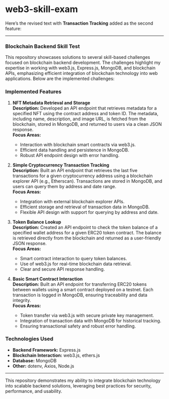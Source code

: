 # web3-skill-exam

Here’s the revised text with **Transaction Tracking** added as the second feature:

---

### Blockchain Backend Skill Test

This repository showcases solutions to several skill-based challenges focused on blockchain backend development. The challenges highlight my expertise in working with web3.js, Express.js, MongoDB, and blockchain APIs, emphasizing efficient integration of blockchain technology into web applications. Below are the implemented challenges:

### Implemented Features

1. **NFT Metadata Retrieval and Storage**  
   **Description:** Developed an API endpoint that retrieves metadata for a specified NFT using the contract address and token ID. The metadata, including name, description, and image URL, is fetched from the blockchain, stored in MongoDB, and returned to users via a clean JSON response.  
   **Focus Areas:**  
   - Interaction with blockchain smart contracts via web3.js.  
   - Efficient data handling and persistence in MongoDB.  
   - Robust API endpoint design with error handling.  

2. **Simple Cryptocurrency Transaction Tracking**  
   **Description:** Built an API endpoint that retrieves the last five transactions for a given cryptocurrency address using a blockchain explorer API (e.g., Etherscan). Transactions are stored in MongoDB, and users can query them by address and date range.  
   **Focus Areas:**  
   - Integration with external blockchain explorer APIs.  
   - Efficient storage and retrieval of transaction data in MongoDB.  
   - Flexible API design with support for querying by address and date.  

3. **Token Balance Lookup**  
   **Description:** Created an API endpoint to check the token balance of a specified wallet address for a given ERC20 token contract. The balance is retrieved directly from the blockchain and returned as a user-friendly JSON response.  
   **Focus Areas:**  
   - Smart contract interaction to query token balances.  
   - Use of web3.js for real-time blockchain data retrieval.  
   - Clear and secure API response handling.  

4. **Basic Smart Contract Interaction**  
   **Description:** Built an API endpoint for transferring ERC20 tokens between wallets using a smart contract deployed on a testnet. Each transaction is logged in MongoDB, ensuring traceability and data integrity.  
   **Focus Areas:**  
   - Token transfer via web3.js with secure private key management.  
   - Integration of transaction data with MongoDB for historical tracking.  
   - Ensuring transactional safety and robust error handling.  

### Technologies Used  

- **Backend Framework:** Express.js  
- **Blockchain Interaction:** web3.js, ethers.js  
- **Database:** MongoDB  
- **Other:** dotenv, Axios, Node.js  

---

This repository demonstrates my ability to integrate blockchain technology into scalable backend solutions, leveraging best practices for security, performance, and usability.